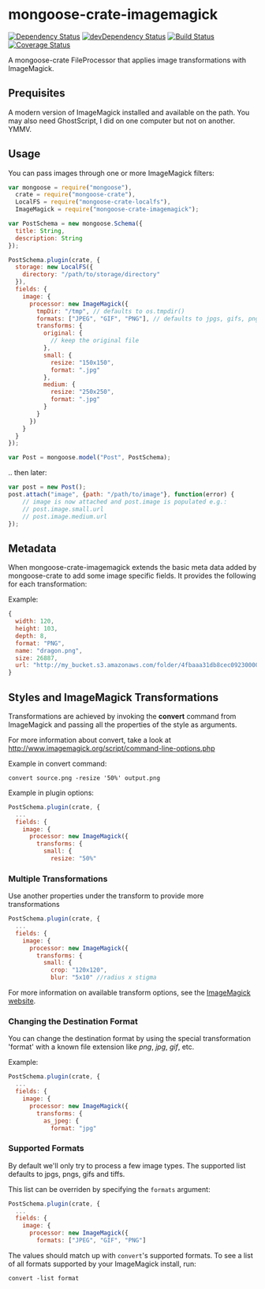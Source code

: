 # mongoose-crate-imagemagick

[![Dependency Status](https://david-dm.org/achingbrain/mongoose-crate-imagemagick.svg?theme=shields.io)](https://david-dm.org/achingbrain/mongoose-crate-imagemagick) [![devDependency Status](https://david-dm.org/achingbrain/mongoose-crate-imagemagick/dev-status.svg?theme=shields.io)](https://david-dm.org/achingbrainmongoose-crate-imagemagick#info=devDependencies) [![Build Status](https://img.shields.io/travis/achingbrain/mongoose-crate-imagemagick/master.svg)](https://travis-ci.org/achingbrain/mongoose-crate-imagemagick) [![Coverage Status](http://img.shields.io/coveralls/achingbrain/mongoose-crate-imagemagick/master.svg)](https://coveralls.io/r/achingbrain/mongoose-crate-imagemagick)

A mongoose-crate FileProcessor that applies image transformations with ImageMagick.

## Prequisites

A modern version of ImageMagick installed and available on the path.  You may also need GhostScript, I did on one computer but not on another.  YMMV.

## Usage

You can pass images through one or more ImageMagick filters:

```javascript
var mongoose = require("mongoose"),
  crate = require("mongoose-crate"),
  LocalFS = require("mongoose-crate-localfs"),
  ImageMagick = require("mongoose-crate-imagemagick");

var PostSchema = new mongoose.Schema({
  title: String,
  description: String
});

PostSchema.plugin(crate, {
  storage: new LocalFS({
    directory: "/path/to/storage/directory"
  }),
  fields: {
    image: {
      processor: new ImageMagick({
        tmpDir: "/tmp", // defaults to os.tmpdir()
        formats: ["JPEG", "GIF", "PNG"], // defaults to jpgs, gifs, pngs and tiffs
        transforms: {
          original: {
            // keep the original file
          },
          small: {
            resize: "150x150",
            format: ".jpg"
          },
          medium: {
            resize: "250x250",
            format: ".jpg"
          }
        }
      })
    }
  }
});

var Post = mongoose.model("Post", PostSchema);
```

.. then later:

```javascript
var post = new Post();
post.attach("image", {path: "/path/to/image"}, function(error) {
	// image is now attached and post.image is populated e.g.:
	// post.image.small.url
	// post.image.medium.url
});
```

## Metadata

When mongoose-crate-imagemagick extends the basic meta data added by mongoose-crate to add some image specific fields.  It provides the following for each transformation:

Example:

```javascript
{
  width: 120,
  height: 103,
  depth: 8,
  format: "PNG",
  name: "dragon.png",
  size: 26887,
  url: "http://my_bucket.s3.amazonaws.com/folder/4fbaaa31db8cec0923000019-medium.png"
}
```

## Styles and ImageMagick Transformations

Transformations are achieved by invoking the **convert** command from ImageMagick and passing all the properties of the style as arguments.

For more information about convert, take a look at http://www.imagemagick.org/script/command-line-options.php

Example in convert command:

    convert source.png -resize '50%' output.png

Example in plugin options:

```javascript
PostSchema.plugin(crate, {
  ...
  fields: {
    image: {
      processor: new ImageMagick({
        transforms: {
          small: {
            resize: "50%"
```

### Multiple Transformations

Use another properties under the transform to provide more transformations

```javascript
PostSchema.plugin(crate, {
  ...
  fields: {
    image: {
      processor: new ImageMagick({
        transforms: {
          small: {
            crop: "120x120",
            blur: "5x10" //radius x stigma
```

For more information on available transform options, see the [ImageMagick website](http://www.imagemagick.org/script/command-line-options.php).

### Changing the Destination Format

You can change the destination format by using the special transformation 'format' with a known file extension like *png*, *jpg*, *gif*, etc.

Example:

```javascript
PostSchema.plugin(crate, {
  ...
  fields: {
    image: {
      processor: new ImageMagick({
        transforms: {
          as_jpeg: {
            format: "jpg"
```

### Supported Formats

By default we'll only try to process a few image types.  The supported list defaults to jpgs, pngs, gifs and tiffs.

This list can be overriden by specifying the `formats` argument:

```javascript
PostSchema.plugin(crate, {
  ...
  fields: {
    image: {
      processor: new ImageMagick({
        formats: ["JPEG", "GIF", "PNG"]
```

The values should match up with `convert`'s supported formats.  To see a list of all formats supported by your ImageMagick install, run:

```
convert -list format
```
